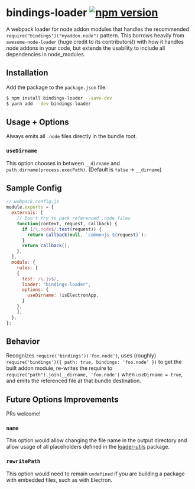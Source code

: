 # bindings-loader [![npm version](https://badge.fury.io/js/bindings-loader.svg)](https://badge.fury.io/js/bindings-loader)

A webpack loader for node addon modules that handles the recommended `require("bindings")("myaddon.node")` pattern. This borrows heavily from `awesome-node-loader` (huge credit to its contributors!) with how it handles node addons in your code, but extends the usability to include all dependencies in node_modules.

## Installation

Add the package to the `package.json` file:

```bash
$ npm install bindings-loader --save-dev
$ yarn add --dev bindings-loader
```

## Usage + Options

Always emits all `.node` files directly in the bundle root.

### `useDirname`

This option chooses in between `__dirname` and `path.dirname(process.execPath)`. (Default is `false` -> `__dirname`)

## Sample Config

```js
// webpack.config.js
module.exports = {
  externals: [
    // Don't try to pack referenced .node files
    function(context, request, callback) {
      if (/\.node$/.test(request)) {
        return callback(null, `commonjs ${request}`);
      }
      return callback();
    },
  ],
  module: {
    rules: [
    {
      test: /\.js$/,
      loader: "bindings-loader",
      options: {
        useDirname: !isElectronApp,
      }
    },
    ],
  },
};
```

## Behavior

Recognizes `require('bindings')('foo.node')`, uses (roughly) `require('bindings')({ path: true, bindings: 'foo.node' })` to get the built addon module, re-writes the require to `require("path").join(__dirname, 'foo.node')` when `useDirname = true`, and emits the referenced file at that bundle destination.

## Future Options Improvements
PRs welcome!

### `name`

This option would allow changing the file name in the output directory and allow usage of all placeholders defined in the [loader-utils](https://github.com/webpack/loader-utils/tree/v1.1.0#interpolatename) package.

### `rewritePath`

This option would need to remain `undefined` if you are building a package with embedded files, such as with Electron.
